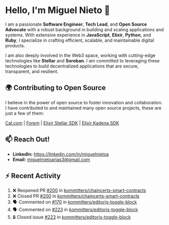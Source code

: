 # Hello, I'm Miguel Nieto 👋

I am a passionate **Software Engineer**, **Tech Lead**, and **Open Source Advocate** with a robust background in building and scaling applications and systems. With extensive experience in **JavaScript**, **Elixir**, **Python**, and **Ruby**, I specialize in crafting efficient, scalable, and maintainable digital products.

I am also deeply involved in the Web3 space, working with cutting-edge technologies like **Stellar** and **Soroban**. I am committed to leveraging these technologies to build decentralized applications that are secure, transparent, and resilient.

## 🌍 Contributing to Open Source

I believe in the power of open source to foster innovation and collaboration. I have contributed to and maintained many open source projects, these are just a few of them:

[Cal.com](https://github.com/calcom/cal.com/pulls?q=is%3Apr+author%3Amiguelnietoa+is%3Amerged) | [Forem](https://github.com/forem/forem/pulls?q=is%3Apr+author%3Amiguelnietoa+is%3Amerged) |  [Elixir Stellar SDK](https://github.com/kommitters/stellar_sdk) | [Elixir Kadena SDK](https://github.com/kommitters/kadena.ex)

## 📫 Reach Out!

- **LinkedIn:** https://linkedin.com/in/miguelnietoa
- **Email:** miguelnietoarias3@gmail.com

## ⚡ Recent Activity

<!--START_SECTION:activity-->
1. ❌ Reopened PR [#200](https://github.com/kommitters/chaincerts-smart-contracts/pull/200) in [kommitters/chaincerts-smart-contracts](https://github.com/kommitters/chaincerts-smart-contracts)
2. ❌ Closed PR [#200](https://github.com/kommitters/chaincerts-smart-contracts/pull/200) in [kommitters/chaincerts-smart-contracts](https://github.com/kommitters/chaincerts-smart-contracts)
3. 🗣 Commented on [#170](https://github.com/kommitters/editorjs-toggle-block/issues/170#issuecomment-2076117865) in [kommitters/editorjs-toggle-block](https://github.com/kommitters/editorjs-toggle-block)
4. 🗣 Commented on [#223](https://github.com/kommitters/editorjs-toggle-block/issues/223#issuecomment-2076004596) in [kommitters/editorjs-toggle-block](https://github.com/kommitters/editorjs-toggle-block)
5. 🔒 Closed issue [#223](https://github.com/kommitters/editorjs-toggle-block/issues/223) in [kommitters/editorjs-toggle-block](https://github.com/kommitters/editorjs-toggle-block)
<!--END_SECTION:activity-->
